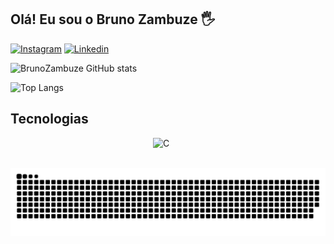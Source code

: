 ## Olá! Eu sou o Bruno Zambuze 🖐️

[![Instagram](https://img.shields.io/badge/Instagram-E4405F?style=for-the-badge&logo=instagram&logoColor=white)](https://www.instagram.com/dev_zambuze/)
[![Linkedin](https://img.shields.io/badge/LinkedIn-0077B5?style=for-the-badge&logo=linkedin&logoColor=white)](https://www.linkedin.com/in/bruno-zambuze-048a37265/)

![BrunoZambuze GitHub stats](https://github-readme-stats.vercel.app/api?username=BrunoZambuze&show_icons=true&theme=dracula)

![Top Langs](https://github-readme-stats.vercel.app/api/top-langs/?username=BrunoZambuze&layout=compact)

## Tecnologias
<div style="display: flex; justify-content: center;">
    <img alt="C#" src="https://seeklogo.com/images/C/c-logo-A44DB3D53C-seeklogo.com.png" width="38" height="38" style="margin-right: 555px;"/>
    <img alt=".Net" src="https://upload.wikimedia.org/wikipedia/commons/thumb/e/ee/.NET_Core_Logo.svg/2048px-.NET_Core_Logo.svg.png" width="38" height="38" style="margin-right: 555px;"/>
    <img alt="C" src="https://upload.wikimedia.org/wikipedia/commons/thumb/1/18/C_Programming_Language.svg/695px-C_Programming_Language.svg.png" width="38" height="38" style="margin-right: 555px;"/>
    <img alt="MySQL" src="https://img.icons8.com/fluency/512/mysql-logo.png" width="48" height="48" style="margin-right: 555px;"/>
    <img alt="PostgreeSQL" src="https://upload.wikimedia.org/wikipedia/commons/thumb/2/29/Postgresql_elephant.svg/993px-Postgresql_elephant.svg.png" width="38" height="38"/>
</div>

<picture>
  <source media="(prefers-color-scheme: dark)" srcset="https://raw.githubusercontent.com/BrunoZambuze/BrunoZambuze/output/github-contribution-grid-snake-dark.svg">
  <source media="(prefers-color-scheme: light)" srcset="https://raw.githubusercontent.com/BrunoZambuze/BrunoZambuze/output/github-contribution-grid-snake.svg">
  <img alt="github contribution grid snake animation" src="https://raw.githubusercontent.com/BrunoZambuze/BrunoZambuze/output/github-contribution-grid-snake.svg">
</picture>
